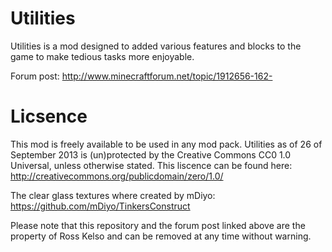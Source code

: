 Utilities
=========

Utilities is a mod designed to added various features and blocks to the game to make tedious tasks more enjoyable.

Forum post: http://www.minecraftforum.net/topic/1912656-162-


Licsence
========
This mod is freely available to be used in any mod pack.
Utilities as of 26 of September 2013 is (un)protected by the Creative Commons CC0 1.0 Universal, unless otherwise stated.
This liscence can be found here: http://creativecommons.org/publicdomain/zero/1.0/

The clear glass textures where created by mDiyo: https://github.com/mDiyo/TinkersConstruct

Please note that this repository and the forum post linked above are the property of Ross Kelso and can be removed at any time without warning.
